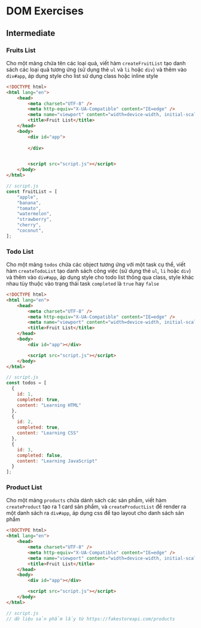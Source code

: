 # DOM Exercises

## Intermediate

### Fruits List

Cho một mảng chứa tên các loại quả, viết hàm `createFruitList` tạo danh sách các loại quả tương ứng (sử dụng thẻ `ul` và `li` hoặc `div`) và thêm vào `div#app`, áp dụng style cho list sử dụng class hoặc inline style

```html
<!DOCTYPE html>
<html lang="en">
    <head>
        <meta charset="UTF-8" />
        <meta http-equiv="X-UA-Compatible" content="IE=edge" />
        <meta name="viewport" content="width=device-width, initial-scale=1.0" />
        <title>Fruit List</title>
    </head>
    <body>
        <div id="app">
            
        </div>


        <script src="script.js"></script>
    </body>
</html>
```

```js
// script.js
const fruitList = [
    "apple",
    "banana",
    "tomato",
    "watermelon",
    "strawberry",
    "cherry",
    "coconut",
];
```

### Todo List

Cho một mảng `todos` chứa các object tương ứng với một task cụ thể, viết hàm `createTodoList` tạo danh sách công việc (sử dụng thẻ `ul`, `li` hoặc `div`) và thêm vào `div#app`, áp dụng style cho todo list thông qua class, style khác nhau tùy thuộc vào trạng thái task `completed` là `true` hay `false`

```html
<!DOCTYPE html>
<html lang="en">
    <head>
        <meta charset="UTF-8" />
        <meta http-equiv="X-UA-Compatible" content="IE=edge" />
        <meta name="viewport" content="width=device-width, initial-scale=1.0" />
        <title>Fruit List</title>
    </head>
    <body>
        <div id="app"></div>

        <script src="script.js"></script>
    </body>
</html>
```

```javascript
// script.js
const todos = [
  {
    id: 1,
    completed: true,
    content: "Learning HTML"
  },
  {
    id: 2,
    completed: true,
    content: "Learning CSS"
  },
  {
    id: 3,
    completed: false,
    content: "Learning JavaScript"
  }
];
```

### Product List

Cho một mảng `products` chứa dánh sách các sản phẩm, viết hàm `createProduct` tạo ra 1 card sản phẩm, và `createProductList` để render ra một danh sách ra `div#app`, áp dụng css để tạo layout cho danh sách sản phẩm

```html
<!DOCTYPE html>
<html lang="en">
    <head>
        <meta charset="UTF-8" />
        <meta http-equiv="X-UA-Compatible" content="IE=edge" />
        <meta name="viewport" content="width=device-width, initial-scale=1.0" />
        <title>Fruit List</title>
    </head>
    <body>
        <div id="app"></div>

        <script src="script.js"></script>
    </body>
</html>
```

```javascript
// script.js
// dữ liệu sản phẩm lấy từ https://fakestoreapi.com/products
```

